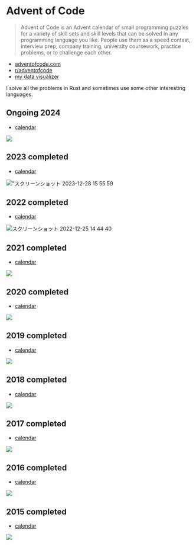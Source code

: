 # Advent of Code

> Advent of Code is an Advent calendar of small programming puzzles for a variety of skill sets and skill levels that can be solved in any programming language you like. People use them as a speed contest, interview prep, company training, university coursework, practice problems, or to challenge each other.

* [adventofcode.com](https://adventofcode.com/)
* [r/adventofcode](https://www.reddit.com/r/adventofcode/)
* [my data visualizer](https://github.com/shnarazk/AoCVisualizer)

I solve all the problems in Rust and sometimes use some other interesting languages.

## Ongoing 2024

* [calendar](https://adventofcode.com/2024)

![](https://github.com/user-attachments/assets/0f35d486-3b28-4fde-b75b-4d7b3851540d)

## 2023 completed

* [calendar](https://adventofcode.com/2023)

!["スクリーンショット 2023-12-28 15 55 59](https://github.com/shnarazk/advent-of-code/assets/997855/c3a5f888-5785-49a5-b528-35cb9c2328c8.png)

## 2022 completed

* [calendar](https://adventofcode.com/2022)

![スクリーンショット 2022-12-25 14 44 40](https://user-images.githubusercontent.com/997855/209458247-0b73a6db-bacb-45bb-85c2-c853be5c4939.png)

## 2021 completed

* [calendar](https://adventofcode.com/2021)

![](https://user-images.githubusercontent.com/997855/147392328-7c1c22a5-5490-4c80-83c8-ad0c0b1474cc.png)

## 2020 completed

* [calendar](https://adventofcode.com/2020)

![](https://user-images.githubusercontent.com/997855/103133983-1f3baf80-46f1-11eb-9f72-f6a002a30701.png)

## 2019 completed

* [calendar](https://adventofcode.com/2019)

![](https://user-images.githubusercontent.com/997855/182404533-3f2328ec-a9ad-4b64-8103-3588eb08ea42.png)

## 2018 completed

* [calendar](https://adventofcode.com/2018)

![](https://user-images.githubusercontent.com/997855/188858246-f71849de-ea4c-46eb-bb05-c209738f8628.png)

## 2017 completed

* [calendar](https://adventofcode.com/2017)

![](https://user-images.githubusercontent.com/997855/185718427-a07f1447-a476-465e-9d96-89688e13d7d1.png)

## 2016 completed

* [calendar](https://adventofcode.com/2016)

![](https://user-images.githubusercontent.com/997855/173385043-6d868c3a-c54e-4846-80b2-23e3243d9987.png)

## 2015 completed

* [calendar](https://adventofcode.com/2015)

![](https://user-images.githubusercontent.com/997855/147841525-2a16610d-a342-46ba-8d91-30d865aa78a5.png)
